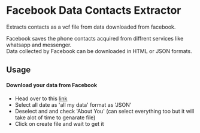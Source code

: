 # Facebook Data Contacts Extractor

Extracts contacts as a vcf file from data downloaded from facebook.

Facebook saves the phone contacts acquired from diffrent services like whatsapp and messenger.\
Data collected by Facebook can be downloaded in HTML or JSON formats.

## Usage 

#### Download your data from Facebook 

* Head over to this [link](https://www.facebook.com/dyi/?referrer=yfi_settings)
* Select all date as 'all my data' format as 'JSON'
* Deselect and and check 'About You' (can select everything too but it will take alot of time to genarate file)
* Click on create file and wait to get it 




